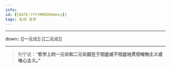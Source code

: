 ```yaml
---
info:
id: {{DATE:YYYYMMDDHHmmss}}
tags: 名词 哲学
---
```

---
down:: [[一元论]] [[二元论]]

---

>列宁说：“**哲学上的一元论和二元论就在于彻底或不彻底地贯彻唯物主义或唯心主义。”**




